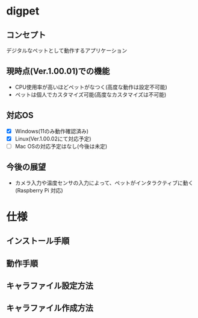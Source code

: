 # digpet
## コンセプト
デジタルなペットとして動作するアプリケーション<br>
## 現時点(Ver.1.00.01)での機能
- CPU使用率が高いほどペットがなつく(高度な動作は設定不可能)<br>
- ペットは個人でカスタマイズ可能(高度なカスタマイズは不可能)<br>
## 対応OS
- [x] Windows(11のみ動作確認済み)
- [x] Linux(Ver.1.00.02にて対応予定)
- [ ] Mac OSの対応予定はなし(今後は未定)
## 今後の展望
- カメラ入力や温度センサの入力によって、ペットがインタラクティブに動く(Raspberry Pi 対応)

# 仕様
## インストール手順

## 動作手順

## キャラファイル設定方法

## キャラファイル作成方法

